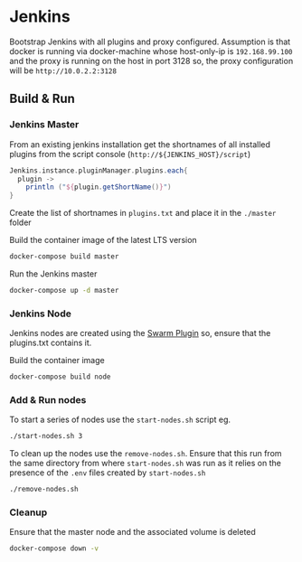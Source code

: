 # Jenkins #

Bootstrap Jenkins with all plugins and proxy configured. Assumption is that docker is running via docker-machine whose host-only-ip is `192.168.99.100` and the proxy is running on the host in port 3128 so, the proxy configuration will be `http://10.0.2.2:3128`

## Build & Run ##

### Jenkins Master ###

From an existing jenkins installation get the shortnames of all installed plugins from the script console (`http://${JENKINS_HOST}/script`)

```groovy
Jenkins.instance.pluginManager.plugins.each{
  plugin ->
    println ("${plugin.getShortName()}")
}
```

Create the list of shortnames in `plugins.txt` and place it in the `./master` folder

Build the container image of the latest LTS version

``` sh
docker-compose build master
```

Run the Jenkins master

``` sh
docker-compose up -d master
```

### Jenkins Node ###

Jenkins nodes are created using the [Swarm Plugin](https://wiki.jenkins.io/display/JENKINS/Swarm+Plugin) so, ensure that the plugins.txt contains it.

Build the container image

``` sh
docker-compose build node
```

### Add & Run nodes ###

To start a series of nodes use the `start-nodes.sh` script eg.

```sh
./start-nodes.sh 3
```

To clean up the nodes use the `remove-nodes.sh`. Ensure that this run from the same directory from where `start-nodes.sh` was run as it relies on the presence of the `.env` files created by `start-nodes.sh`

```sh
./remove-nodes.sh
```

### Cleanup ###

Ensure that the master node and the associated volume is deleted

```sh
docker-compose down -v
```

